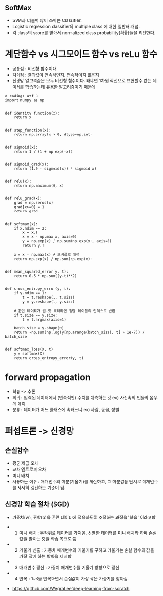 

## SoftMax
- SVM과 더불어 많이 쓰이는 Classifier.
- Logistic regression classifier의 multiple class 에 대한 일반화 개념.
- 각 class의 score를 받아서 normalized class probability(확률)들을 리턴한다.

# 계단함수 vs 시그모이드 함수 vs reLu 함수
- 공통점 : 비선형 함수이다
- 차이점 : 결과값이 연속적인지, 연속적이지 않은지
- 신경망 알고리즘은 모두 비선형 함수이다. 왜냐면 1차원 직선으로 표현할수 없는 데이터를 학습하는데 유용한 알고리즘이기 때문에

```
# coding: utf-8
import numpy as np


def identity_function(x):
    return x


def step_function(x):
    return np.array(x > 0, dtype=np.int)


def sigmoid(x):
    return 1 / (1 + np.exp(-x))    


def sigmoid_grad(x):
    return (1.0 - sigmoid(x)) * sigmoid(x)
    

def relu(x):
    return np.maximum(0, x)


def relu_grad(x):
    grad = np.zeros(x)
    grad[x>=0] = 1
    return grad
    

def softmax(x):
    if x.ndim == 2:
        x = x.T
        x = x - np.max(x, axis=0)
        y = np.exp(x) / np.sum(np.exp(x), axis=0)
        return y.T 

    x = x - np.max(x) # 오버플로 대책
    return np.exp(x) / np.sum(np.exp(x))


def mean_squared_error(y, t):
    return 0.5 * np.sum((y-t)**2)


def cross_entropy_error(y, t):
    if y.ndim == 1:
        t = t.reshape(1, t.size)
        y = y.reshape(1, y.size)
        
    # 훈련 데이터가 원-핫 벡터라면 정답 레이블의 인덱스로 반환
    if t.size == y.size:
        t = t.argmax(axis=1)
             
    batch_size = y.shape[0]
    return -np.sum(np.log(y[np.arange(batch_size), t] + 1e-7)) / batch_size


def softmax_loss(X, t):
    y = softmax(X)
    return cross_entropy_error(y, t)

```




# forward propagation

- 학습 -> 추론 
- 회귀 : 입력된 데이터에서 (연속적인) 수치를 예측하는 것 ex) 사진속의 인물의 몸무게 예측
- 분류 : 데이터가 어느 클래스에 속하느냐 ex) 사람, 동물, 성별


# 퍼셉트론 -> 신경망

## 손실함수
- 평균 제곱 오차
- 교차 엔트로피 오차 
- 미니 배치
- 사용하는 이유 : 매개변수의 미분(기울기)를 계산하고, 그 미분값을 단서로 매개변수를 서서히 갱신하는 기준이 됨.

## 신경망 학습 절차 (SGD)
- 가중치(w), 편향(b)을 훈련 데이터에 적응하도록 조정하는 과정을 '학습' 이라고함
- 1. 미니 배치 : 무작위로 데이터를 가져옴. 선별한 데이터를 미니 배치라 하며 손실 값을 줄이는 것을 학습 목표로 둠
- 2. 기울기 산출 : 가중치 매개변수의 기울기를 구하고 기울기는 손실 함수의 값을 가장 작게 하는 방향을 제시함.
- 3. 매개변수 갱신 : 가중치 매개변수를 기울기 방향으로 갱신
- 4. 반복 : 1~3을 반복하면서 손실값이 가장 작은 가중치를 찾아감. 

- https://github.com/WegraLee/deep-learning-from-scratch

